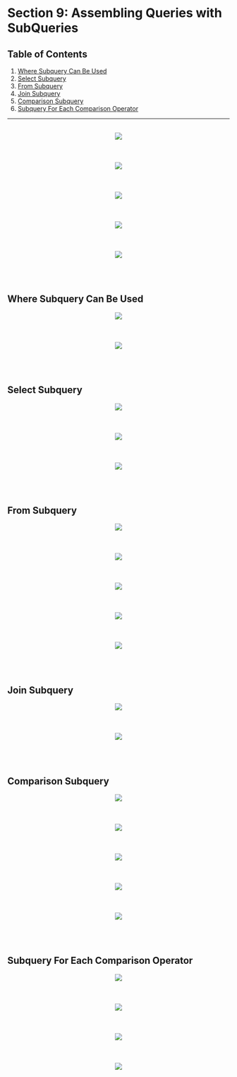 # Section 9: Assembling Queries with SubQueries

## Table of Contents

1. [Where Subquery Can Be Used](#where-subquery-can-be-used)
1. [Select Subquery](#select-subquery)
1. [From Subquery](#from-subquery)
1. [Join Subquery](#join-subquery)
1. [Comparison Subquery](#comparison-subquery)
1. [Subquery For Each Comparison Operator](#subquery-for-each-comparison-operator)

---

<br/>

<div align="center"><img src="../../diagrams/09/sql-4.svg" /></div><br/><br/><br/>
<div align="center"><img src="../../diagrams/09/sql-5.svg" /></div><br/><br/><br/>
<div align="center"><img src="../../diagrams/09/sql-6.svg" /></div><br/><br/><br/>
<div align="center"><img src="../../diagrams/09/sql-7.svg" /></div><br/><br/><br/>
<div align="center"><img src="../../diagrams/09/sql-8.svg" /></div><br/><br/><br/>

## Where Subquery Can Be Used
<div align="center"><img src="../../diagrams/09/sql-9.svg" /></div><br/><br/><br/>
<div align="center"><img src="../../diagrams/09/sql-10.svg" /></div><br/><br/><br/>

## Select Subquery
<div align="center"><img src="../../diagrams/09/sql-11.svg" /></div><br/><br/><br/>
<div align="center"><img src="../../diagrams/09/sql-12.svg" /></div><br/><br/><br/>
<div align="center"><img src="../../diagrams/09/sql-13.svg" /></div><br/><br/><br/>

## From Subquery
<div align="center"><img src="../../diagrams/09/sql-14.svg" /></div><br/><br/><br/>
<div align="center"><img src="../../diagrams/09/sql-15.svg" /></div><br/><br/><br/>
<div align="center"><img src="../../diagrams/09/sql-16.svg" /></div><br/><br/><br/>
<div align="center"><img src="../../diagrams/09/sql-17.svg" /></div><br/><br/><br/>
<div align="center"><img src="../../diagrams/09/sql-18.svg" /></div><br/><br/><br/>

## Join Subquery
<div align="center"><img src="../../diagrams/09/sql-19.svg" /></div><br/><br/><br/>
<div align="center"><img src="../../diagrams/09/sql-20.svg" /></div><br/><br/><br/>

## Comparison Subquery
<div align="center"><img src="../../diagrams/09/sql-21.svg" /></div><br/><br/><br/>
<div align="center"><img src="../../diagrams/09/sql-22.svg" /></div><br/><br/><br/>
<div align="center"><img src="../../diagrams/09/sql-23.svg" /></div><br/><br/><br/>
<div align="center"><img src="../../diagrams/09/sql-24.svg" /></div><br/><br/><br/>
<div align="center"><img src="../../diagrams/09/sql-25.svg" /></div><br/><br/><br/>

## Subquery For Each Comparison Operator
<div align="center"><img src="../../diagrams/09/sql-26.svg" /></div><br/><br/><br/>
<div align="center"><img src="../../diagrams/09/sql-27.svg" /></div><br/><br/><br/>
<div align="center"><img src="../../diagrams/09/sql-28.svg" /></div><br/><br/><br/>
<div align="center"><img src="../../diagrams/09/sql-29.svg" /></div><br/><br/><br/>
